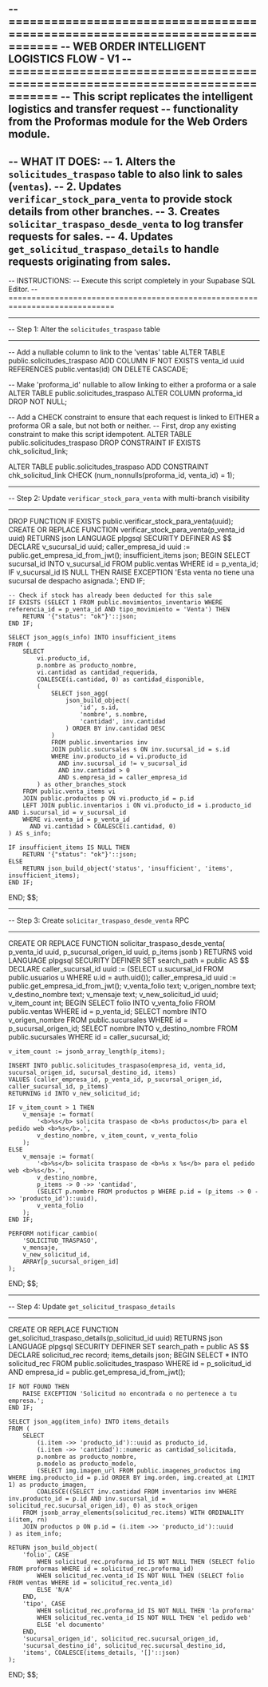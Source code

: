 -- =============================================================================
-- WEB ORDER INTELLIGENT LOGISTICS FLOW - V1
-- =============================================================================
-- This script replicates the intelligent logistics and transfer request
-- functionality from the Proformas module for the Web Orders module.
--
-- WHAT IT DOES:
-- 1. Alters the `solicitudes_traspaso` table to also link to sales (`ventas`).
-- 2. Updates `verificar_stock_para_venta` to provide stock details from other branches.
-- 3. Creates `solicitar_traspaso_desde_venta` to log transfer requests for sales.
-- 4. Updates `get_solicitud_traspaso_details` to handle requests originating from sales.
--
-- INSTRUCTIONS:
-- Execute this script completely in your Supabase SQL Editor.
-- =============================================================================

-- -----------------------------------------------------------------------------
-- Step 1: Alter the `solicitudes_traspaso` table
-- -----------------------------------------------------------------------------
-- Add a nullable column to link to the 'ventas' table
ALTER TABLE public.solicitudes_traspaso
ADD COLUMN IF NOT EXISTS venta_id uuid REFERENCES public.ventas(id) ON DELETE CASCADE;

-- Make 'proforma_id' nullable to allow linking to either a proforma or a sale
ALTER TABLE public.solicitudes_traspaso
ALTER COLUMN proforma_id DROP NOT NULL;

-- Add a CHECK constraint to ensure that each request is linked to EITHER a proforma OR a sale, but not both or neither.
-- First, drop any existing constraint to make this script idempotent.
ALTER TABLE public.solicitudes_traspaso
DROP CONSTRAINT IF EXISTS chk_solicitud_link;

ALTER TABLE public.solicitudes_traspaso
ADD CONSTRAINT chk_solicitud_link CHECK (num_nonnulls(proforma_id, venta_id) = 1);


-- -----------------------------------------------------------------------------
-- Step 2: Update `verificar_stock_para_venta` with multi-branch visibility
-- -----------------------------------------------------------------------------
DROP FUNCTION IF EXISTS public.verificar_stock_para_venta(uuid);
CREATE OR REPLACE FUNCTION verificar_stock_para_venta(p_venta_id uuid)
RETURNS json
LANGUAGE plpgsql
SECURITY DEFINER
AS $$
DECLARE
    v_sucursal_id uuid;
    caller_empresa_id uuid := public.get_empresa_id_from_jwt();
    insufficient_items json;
BEGIN
    SELECT sucursal_id INTO v_sucursal_id FROM public.ventas WHERE id = p_venta_id;
    IF v_sucursal_id IS NULL THEN
        RAISE EXCEPTION 'Esta venta no tiene una sucursal de despacho asignada.';
    END IF;

    -- Check if stock has already been deducted for this sale
    IF EXISTS (SELECT 1 FROM public.movimientos_inventario WHERE referencia_id = p_venta_id AND tipo_movimiento = 'Venta') THEN
        RETURN '{"status": "ok"}'::json;
    END IF;

    SELECT json_agg(s_info) INTO insufficient_items
    FROM (
        SELECT
            vi.producto_id,
            p.nombre as producto_nombre,
            vi.cantidad as cantidad_requerida,
            COALESCE(i.cantidad, 0) as cantidad_disponible,
            (
                SELECT json_agg(
                    json_build_object(
                        'id', s.id,
                        'nombre', s.nombre,
                        'cantidad', inv.cantidad
                    ) ORDER BY inv.cantidad DESC
                )
                FROM public.inventarios inv
                JOIN public.sucursales s ON inv.sucursal_id = s.id
                WHERE inv.producto_id = vi.producto_id
                  AND inv.sucursal_id != v_sucursal_id
                  AND inv.cantidad > 0
                  AND s.empresa_id = caller_empresa_id
            ) as other_branches_stock
        FROM public.venta_items vi
        JOIN public.productos p ON vi.producto_id = p.id
        LEFT JOIN public.inventarios i ON vi.producto_id = i.producto_id AND i.sucursal_id = v_sucursal_id
        WHERE vi.venta_id = p_venta_id
          AND vi.cantidad > COALESCE(i.cantidad, 0)
    ) AS s_info;

    IF insufficient_items IS NULL THEN
        RETURN '{"status": "ok"}'::json;
    ELSE
        RETURN json_build_object('status', 'insufficient', 'items', insufficient_items);
    END IF;
END;
$$;


-- -----------------------------------------------------------------------------
-- Step 3: Create `solicitar_traspaso_desde_venta` RPC
-- -----------------------------------------------------------------------------
CREATE OR REPLACE FUNCTION solicitar_traspaso_desde_venta(
    p_venta_id uuid,
    p_sucursal_origen_id uuid,
    p_items jsonb
)
RETURNS void
LANGUAGE plpgsql
SECURITY DEFINER
SET search_path = public
AS $$
DECLARE
    caller_sucursal_id uuid := (SELECT u.sucursal_id FROM public.usuarios u WHERE u.id = auth.uid());
    caller_empresa_id uuid := public.get_empresa_id_from_jwt();
    v_venta_folio text;
    v_origen_nombre text;
    v_destino_nombre text;
    v_mensaje text;
    v_new_solicitud_id uuid;
    v_item_count int;
BEGIN
    SELECT folio INTO v_venta_folio FROM public.ventas WHERE id = p_venta_id;
    SELECT nombre INTO v_origen_nombre FROM public.sucursales WHERE id = p_sucursal_origen_id;
    SELECT nombre INTO v_destino_nombre FROM public.sucursales WHERE id = caller_sucursal_id;
    
    v_item_count := jsonb_array_length(p_items);

    INSERT INTO public.solicitudes_traspaso(empresa_id, venta_id, sucursal_origen_id, sucursal_destino_id, items)
    VALUES (caller_empresa_id, p_venta_id, p_sucursal_origen_id, caller_sucursal_id, p_items)
    RETURNING id INTO v_new_solicitud_id;

    IF v_item_count > 1 THEN
        v_mensaje := format(
            '<b>%s</b> solicita traspaso de <b>%s productos</b> para el pedido web <b>%s</b>.',
            v_destino_nombre, v_item_count, v_venta_folio
        );
    ELSE
        v_mensaje := format(
            '<b>%s</b> solicita traspaso de <b>%s x %s</b> para el pedido web <b>%s</b>.',
            v_destino_nombre,
            p_items -> 0 ->> 'cantidad',
            (SELECT p.nombre FROM productos p WHERE p.id = (p_items -> 0 ->> 'producto_id')::uuid),
            v_venta_folio
        );
    END IF;
    
    PERFORM notificar_cambio(
        'SOLICITUD_TRASPASO',
        v_mensaje,
        v_new_solicitud_id,
        ARRAY[p_sucursal_origen_id]
    );
END;
$$;

-- -----------------------------------------------------------------------------
-- Step 4: Update `get_solicitud_traspaso_details`
-- -----------------------------------------------------------------------------
CREATE OR REPLACE FUNCTION get_solicitud_traspaso_details(p_solicitud_id uuid)
RETURNS json
LANGUAGE plpgsql
SECURITY DEFINER
SET search_path = public
AS $$
DECLARE
    solicitud_rec record;
    items_details json;
BEGIN
    SELECT * INTO solicitud_rec FROM public.solicitudes_traspaso
    WHERE id = p_solicitud_id AND empresa_id = public.get_empresa_id_from_jwt();

    IF NOT FOUND THEN
        RAISE EXCEPTION 'Solicitud no encontrada o no pertenece a tu empresa.';
    END IF;

    SELECT json_agg(item_info) INTO items_details
    FROM (
        SELECT
            (i.item ->> 'producto_id')::uuid as producto_id,
            (i.item ->> 'cantidad')::numeric as cantidad_solicitada,
            p.nombre as producto_nombre,
            p.modelo as producto_modelo,
            (SELECT img.imagen_url FROM public.imagenes_productos img WHERE img.producto_id = p.id ORDER BY img.orden, img.created_at LIMIT 1) as producto_imagen,
            COALESCE((SELECT inv.cantidad FROM inventarios inv WHERE inv.producto_id = p.id AND inv.sucursal_id = solicitud_rec.sucursal_origen_id), 0) as stock_origen
        FROM jsonb_array_elements(solicitud_rec.items) WITH ORDINALITY i(item, rn)
        JOIN productos p ON p.id = (i.item ->> 'producto_id')::uuid
    ) as item_info;

    RETURN json_build_object(
        'folio', CASE 
            WHEN solicitud_rec.proforma_id IS NOT NULL THEN (SELECT folio FROM proformas WHERE id = solicitud_rec.proforma_id)
            WHEN solicitud_rec.venta_id IS NOT NULL THEN (SELECT folio FROM ventas WHERE id = solicitud_rec.venta_id)
            ELSE 'N/A'
        END,
        'tipo', CASE
            WHEN solicitud_rec.proforma_id IS NOT NULL THEN 'la proforma'
            WHEN solicitud_rec.venta_id IS NOT NULL THEN 'el pedido web'
            ELSE 'el documento'
        END,
        'sucursal_origen_id', solicitud_rec.sucursal_origen_id,
        'sucursal_destino_id', solicitud_rec.sucursal_destino_id,
        'items', COALESCE(items_details, '[]'::json)
    );
END;
$$;

